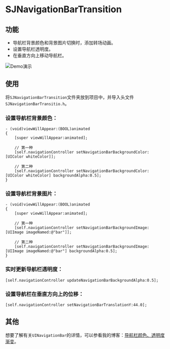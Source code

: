 

# SJNavigationBarTransition

## 功能

- 导航栏背景颜色和背景图片切换时，添加转场动画。
- 设置导航栏透明度。
- 在垂直方向上移动导航栏。

![Demo演示](https://github.com/zhangshijian/SJNavigationBarTransition/raw/master/GIF/Demo.gif)

## 使用

将`SJNavigationBarTransition`文件夹放到项目中，并导入头文件`SJNavigationBarTransitio.h`。

### 设置导航栏背景颜色：
```
- (void)viewWillAppear:(BOOL)animated
{
    [super viewWillAppear:animated];
    
    // 第一种
    [self.navigationController setNavigationBarBackgroundColor:[UIColor whiteColor]];
    
    // 第二种
    [self.navigationController setNavigationBarBackgroundColor:[UIColor whiteColor] backgroundAlpha:0.5];
}
```

### 设置导航栏背景图片：
```
- (void)viewWillAppear:(BOOL)animated
{
    [super viewWillAppear:animated];

    // 第一种
    [self.navigationController setNavigationBarBackgroundImage:[UIImage imageNamed:@"bar"]];
    
    // 第二种
    [self.navigationController setNavigationBarBackgroundImage:[UIImage imageNamed:@"bar"] backgroundAlpha:0.5];
}
```

### 实时更新导航栏透明度：
```
[self.navigationController updateNavigationBarBackgroundAlpha:0.5];
```

### 设置导航栏在垂直方向上的位移：
```
[self.navigationController setNavigationBarTranslationY:44.0];
```

## 其他

想要了解有关`UINavigationBar`的详情，可以参看我的博客：[导航栏颜色、透明度渐变](https://www.jianshu.com/p/c07de5cb4cd0)。
